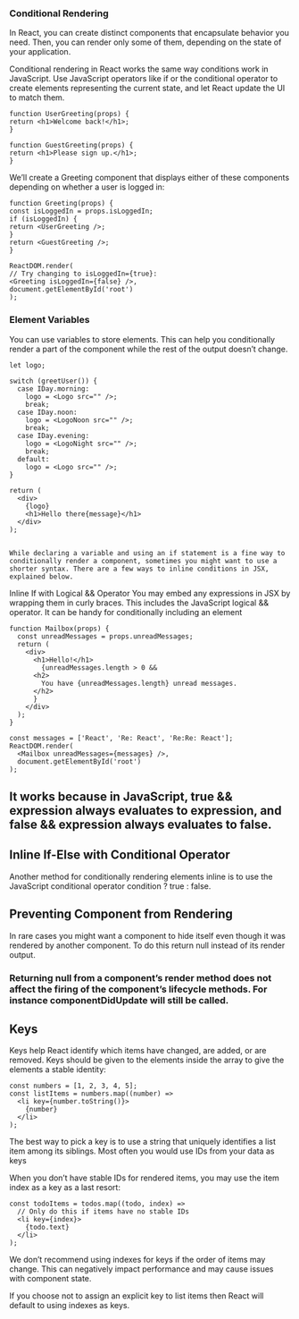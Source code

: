 ### Conditional Rendering

In React, you can create distinct components that encapsulate behavior you need. Then, you can render only some of them, depending on the state of your application.

Conditional rendering in React works the same way conditions work in JavaScript. Use JavaScript operators like if or the conditional operator to create elements representing the current state, and let React update the UI to match them.

    function UserGreeting(props) {
    return <h1>Welcome back!</h1>;
    }

    function GuestGreeting(props) {
    return <h1>Please sign up.</h1>;
    }

We’ll create a Greeting component that displays either of these components depending on whether a user is logged in:

    function Greeting(props) {
    const isLoggedIn = props.isLoggedIn;
    if (isLoggedIn) {
    return <UserGreeting />;
    }
    return <GuestGreeting />;
    }

    ReactDOM.render(
    // Try changing to isLoggedIn={true}:
    <Greeting isLoggedIn={false} />,
    document.getElementById('root')
    );

### Element Variables

You can use variables to store elements. This can help you conditionally render a part of the component while the rest of the output doesn’t change.

    let logo;

    switch (greetUser()) {
      case IDay.morning:
        logo = <Logo src="" />;
        break;
      case IDay.noon:
        logo = <LogoNoon src="" />;
        break;
      case IDay.evening:
        logo = <LogoNight src="" />;
        break;
      default:
        logo = <Logo src="" />;
    }

    return (
      <div>
        {logo}
        <h1>Hello there{message}</h1>
      </div>
    );


    While declaring a variable and using an if statement is a fine way to conditionally render a component, sometimes you might want to use a shorter syntax. There are a few ways to inline conditions in JSX, explained below.

Inline If with Logical && Operator
You may embed any expressions in JSX by wrapping them in curly braces. This includes the JavaScript logical && operator. It can be handy for conditionally including an element

    function Mailbox(props) {
      const unreadMessages = props.unreadMessages;
      return (
        <div>
          <h1>Hello!</h1>
            {unreadMessages.length > 0 &&
          <h2>
            You have {unreadMessages.length} unread messages.
          </h2>
          }
        </div>
      );
    }

    const messages = ['React', 'Re: React', 'Re:Re: React'];
    ReactDOM.render(
      <Mailbox unreadMessages={messages} />,
      document.getElementById('root')
    );

## It works because in JavaScript, true && expression always evaluates to expression, and false && expression always evaluates to false.

## Inline If-Else with Conditional Operator

Another method for conditionally rendering elements inline is to use the JavaScript conditional operator condition ? true : false.

## Preventing Component from Rendering

In rare cases you might want a component to hide itself even though it was rendered by another component. To do this return null instead of its render output.

### Returning null from a component’s render method does not affect the firing of the component’s lifecycle methods. For instance componentDidUpdate will still be called.

## Keys

Keys help React identify which items have changed, are added, or are removed. Keys should be given to the elements inside the array to give the elements a stable identity:

    const numbers = [1, 2, 3, 4, 5];
    const listItems = numbers.map((number) =>
      <li key={number.toString()}>
        {number}
      </li>
    );

The best way to pick a key is to use a string that uniquely identifies a list item among its siblings. Most often you would use IDs from your data as keys

When you don’t have stable IDs for rendered items, you may use the item index as a key as a last resort:
    
    const todoItems = todos.map((todo, index) =>
      // Only do this if items have no stable IDs
      <li key={index}>
        {todo.text}
      </li>
    );

We don’t recommend using indexes for keys if the order of items may change. This can negatively impact performance and may cause issues with component state.

If you choose not to assign an explicit key to list items then React will default to using indexes as keys.

